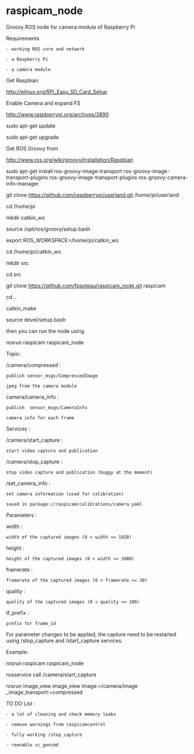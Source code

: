 raspicam_node
=============

Groovy ROS node for camera module of Raspberry Pi


Requirements

	- working ROS core and network

	- a Raspberry Pi

	- a camera module 





Get Raspbian

http://elinux.org/RPi_Easy_SD_Card_Setup





Enable Camera and expand FS

http://www.raspberrypi.org/archives/3890



sudo apt-get update

sudo apt-get upgrade


Get ROS Groovy from

http://www.ros.org/wiki/groovy/Installation/Raspbian



sudo apt-get install ros-groovy-image-transport ros-groovy-image-transport-plugins ros-groovy-image-transport-plugins ros-groovy-camera-info-manager




git clone https://github.com/raspberrypi/userland.git /home/pi/userland

cd /home/pi

mkdir catkin_ws



source /opt/ros/groovy/setup.bash

export ROS_WORKSPACE=/home/pi/catkin_ws



cd /home/pi/catkin_ws

mkdir src

cd src

git clone https://github.com/fpasteau/raspicam_node.git raspicam

cd ..

catkin_make

source devel/setup.bash

then you can run the node using

rosrun raspicam raspicam_node



Topic:

/camera/compressed :

	publish sensor_msgs/CompressedImage

	jpeg from the camera module

camera/camera_info :

	publish  sensor_msgs/CameraInfo

	camera info for each frame



Services :

/camera/start_capture :

	start video capture and publication



/camera/stop_capture :

	stop video capture and publication (buggy at the moment)

/set_camera_info :

	set camera information (used for calibration)

	saved in package://raspicam/calibrations/camera.yaml


Parameters :

width :

	width of the captured images (0 < width <= 1920)

height : 

	height of the captured images (0 < width <= 1080)

framerate :

	framerate of the captured images (0 < framerate <= 30)

quality :

	quality of the captured images (0 < quality <= 100)

tf_prefix :

	prefix for frame_id



For parameter changes to be applied, the capture need to be restarted using /stop_capture and /start_capture services.


Example:

rosrun raspicam raspicam_node

rosservice call /camera/start_capture

rosrun image_view image_view image:=/camera/image _image_transport:=compressed


TO DO List :

	- a lot of cleaning and check memory leaks

	- remove warnings from raspicamcontrol

	- fully working /stop_capture

	- reenable vc_gencmd



